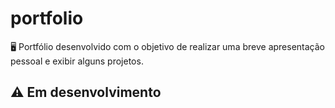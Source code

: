 # portfolio
 🖥️ Portfólio desenvolvido com o objetivo de realizar uma breve apresentação pessoal e exibir alguns projetos.

## ⚠️ Em desenvolvimento ##
